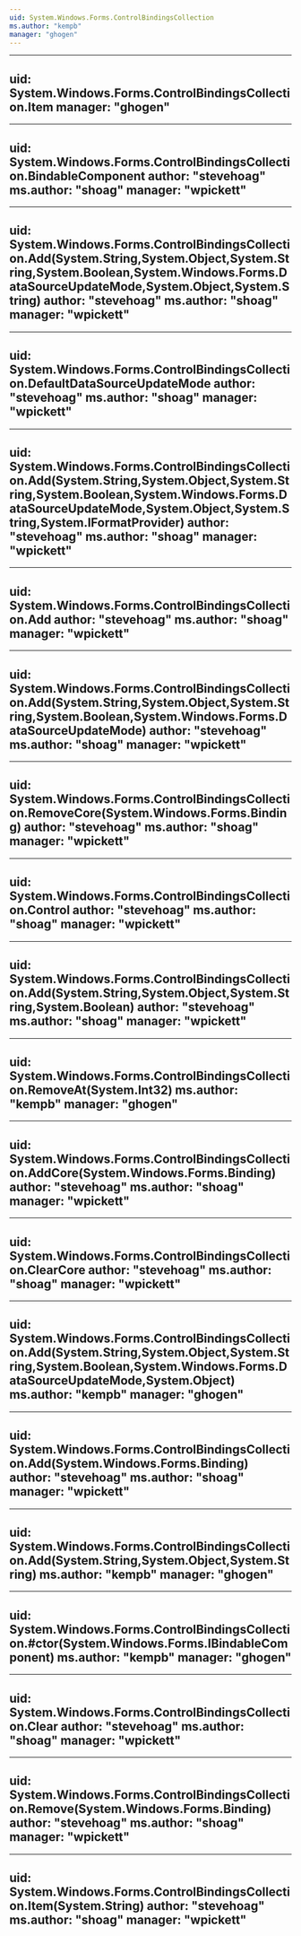 ```yaml
---
uid: System.Windows.Forms.ControlBindingsCollection
ms.author: "kempb"
manager: "ghogen"
---
```


---
uid: System.Windows.Forms.ControlBindingsCollection.Item
manager: "ghogen"
---

---
uid: System.Windows.Forms.ControlBindingsCollection.BindableComponent
author: "stevehoag"
ms.author: "shoag"
manager: "wpickett"
---

---
uid: System.Windows.Forms.ControlBindingsCollection.Add(System.String,System.Object,System.String,System.Boolean,System.Windows.Forms.DataSourceUpdateMode,System.Object,System.String)
author: "stevehoag"
ms.author: "shoag"
manager: "wpickett"
---

---
uid: System.Windows.Forms.ControlBindingsCollection.DefaultDataSourceUpdateMode
author: "stevehoag"
ms.author: "shoag"
manager: "wpickett"
---

---
uid: System.Windows.Forms.ControlBindingsCollection.Add(System.String,System.Object,System.String,System.Boolean,System.Windows.Forms.DataSourceUpdateMode,System.Object,System.String,System.IFormatProvider)
author: "stevehoag"
ms.author: "shoag"
manager: "wpickett"
---

---
uid: System.Windows.Forms.ControlBindingsCollection.Add
author: "stevehoag"
ms.author: "shoag"
manager: "wpickett"
---

---
uid: System.Windows.Forms.ControlBindingsCollection.Add(System.String,System.Object,System.String,System.Boolean,System.Windows.Forms.DataSourceUpdateMode)
author: "stevehoag"
ms.author: "shoag"
manager: "wpickett"
---

---
uid: System.Windows.Forms.ControlBindingsCollection.RemoveCore(System.Windows.Forms.Binding)
author: "stevehoag"
ms.author: "shoag"
manager: "wpickett"
---

---
uid: System.Windows.Forms.ControlBindingsCollection.Control
author: "stevehoag"
ms.author: "shoag"
manager: "wpickett"
---

---
uid: System.Windows.Forms.ControlBindingsCollection.Add(System.String,System.Object,System.String,System.Boolean)
author: "stevehoag"
ms.author: "shoag"
manager: "wpickett"
---

---
uid: System.Windows.Forms.ControlBindingsCollection.RemoveAt(System.Int32)
ms.author: "kempb"
manager: "ghogen"
---

---
uid: System.Windows.Forms.ControlBindingsCollection.AddCore(System.Windows.Forms.Binding)
author: "stevehoag"
ms.author: "shoag"
manager: "wpickett"
---

---
uid: System.Windows.Forms.ControlBindingsCollection.ClearCore
author: "stevehoag"
ms.author: "shoag"
manager: "wpickett"
---

---
uid: System.Windows.Forms.ControlBindingsCollection.Add(System.String,System.Object,System.String,System.Boolean,System.Windows.Forms.DataSourceUpdateMode,System.Object)
ms.author: "kempb"
manager: "ghogen"
---

---
uid: System.Windows.Forms.ControlBindingsCollection.Add(System.Windows.Forms.Binding)
author: "stevehoag"
ms.author: "shoag"
manager: "wpickett"
---

---
uid: System.Windows.Forms.ControlBindingsCollection.Add(System.String,System.Object,System.String)
ms.author: "kempb"
manager: "ghogen"
---

---
uid: System.Windows.Forms.ControlBindingsCollection.#ctor(System.Windows.Forms.IBindableComponent)
ms.author: "kempb"
manager: "ghogen"
---

---
uid: System.Windows.Forms.ControlBindingsCollection.Clear
author: "stevehoag"
ms.author: "shoag"
manager: "wpickett"
---

---
uid: System.Windows.Forms.ControlBindingsCollection.Remove(System.Windows.Forms.Binding)
author: "stevehoag"
ms.author: "shoag"
manager: "wpickett"
---

---
uid: System.Windows.Forms.ControlBindingsCollection.Item(System.String)
author: "stevehoag"
ms.author: "shoag"
manager: "wpickett"
---
